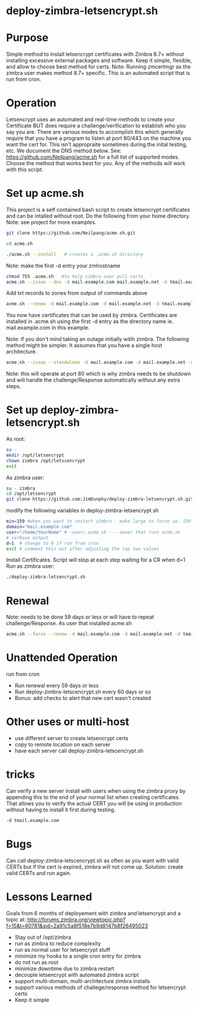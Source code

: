 # deploy-zimbra-letsencrypt.sh

# Purpose
Simple method to install letsencrypt certificates with Zimbra 8.7+ without installing excessive external packages and software. Keep it simple, flexible, and allow to choose best method for certs.  Note: Running zmcertmgr as the zimbra user makes method 8.7+ specific. This is an automated script that is run from cron.

# Operation
Letsencrypt uses an automated and real-time methods to create your Certificate BUT does require a challenge/verification to establish who you say you are. There are various modes to accomplish this which generally require that you have a program to listen at port 80/443 on the machine you want the cert for. This isn't appropraite sometimes during the inital testing, etc. We document the DNS method below. See: https://github.com/Neilpang/acme.sh for a full list of supported modes. Choose the method that works best for you. Any of the methods will work with this script.

# Set up acme.sh 
This project is a self contained bash script to create letsencrypt certificates and can be intalled without root.  Do the following from your home directory.
Note: see project for more examples.
```bash
git clone https://github.com/Neilpang/acme.sh.git
```
```bash
cd acme.sh
```
```bash
./acme.sh --install   # creates a .acme.sh directory
```
Note: make the first -d entry your zmhostname
```bash
chmod 755 .acme.sh   #to help zimbra user pull certs
acme.sh --issue --dns -d mail.example.com mail.example.net -d tmail.example.com
```
Add txt records to zones from output of commands above
```bash
acme.sh --renew -d mail.example.com -d mail.example.net -d tmail.example.com
```
You now have certificates that can be used by zimbra. Certificates are installed in .acme.sh using the first -d entry as the directory name ie. mail.example.com in this example.

Note: if you don't mind taking an outage initially witih zimbra. The following method might be simpler. It assumes that you have a single host architecture.
```bash
acme.sh --issue --standalone -d mail.example.com -d mail.example.net -d tmail.example.com
```
Note: this will operate at port 80 which is why zimbra needs to be shutdown and will handle the challenge/Response automatically without any extra steps.

# Set up  deploy-zimbra-letsencrypt.sh
As root:
```bash
su - 
mkdir /opt/letsencrypt
chown zimbra /opt/letscencrypt
exit
```
As zimbra user:
```bash
su - zimbra
cd /opt/letsencrypt
git clone https://github.com:JimDunphy/deploy-zimbra-letsencrypt.sh.git
```
modify the following variables in deploy-zimbra-letsencrypt.sh
```bash
min=159	#when you want to restart zimbra - make large to force ie. 159 for testing
domain="mail.example.com"
user="/home/YourName" # ~user/.acme.sh --- owner that runs acme.sh
# verbose output
d=1  # change to 0 if run from cron
exit # comment this out after adjusting the top two values
```
Install Certificates. Script will stop at each step waiting for a CR when d=1
Run as zimbra user:
```bash
./deploy-zimbra-letsencrypt.sh
```

# Renewal 
Note: needs to be done 59 days or less or will have to repeat challenge/Response.  As user that installed acme.sh
```bash
acme.sh --force --renew -d mail.example.com -d mail.example.net -d tmail.example.com
```

# Unattended Operation 
run from cron
- Run renewal every 59 days or less 
- Run deploy-zimbra-letscencrypt.sh every 60 days or so
- Bonus: add checks to alert that new cert wasn't created

# Other uses or multi-host
- use different server to create letsencrypt certs
- copy to remote location on each server
- have each server call deploy-zimbra-letscencrypt.sh

# tricks
Can verify a new server install with users when using the zimbra proxy by appending this to the end of your normal list when creating certificates. That allows you to verify the actual CERT you will be using in production without having to install it first during testing.
```bash
-d tmail.example.com
```

# Bugs
Can call deploy-zimbra-letscencrypt.sh as often as you want with valid CERTs but if the cert is expired, zimbra will not come up. Solution: create valid CERTs and run again.

# Lessons Learned
Goals from 6 months of deployement with zimbra and letsencrypt and a topic at:
http://forums.zimbra.org/viewtopic.php?f=15&t=60781&sid=2a91c5a8f518e7b9d8147b8f26495023
- Stay out of /opt/zimbra 
- run as zimbra to reduce complexity
- run as normal user for letsencrypt stuff
- minimize my hooks to a single cron entry for zimbra
- do not run as root
- minimize downtime due to zimbra restart
- decouple letsencrypt with automated zimbra script
- support multi-domain, multi-architecture zimbra installs
- support various methods of challege/response method for letsencrypt certs
- Keep it simple

